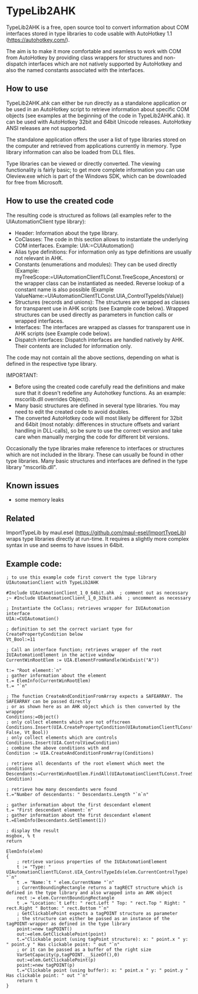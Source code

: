 # TypeLib2AHK #

TypeLib2AHK is a free, open source tool to convert information about COM interfaces stored in type libraries to code usable with AutoHotkey 1.1 (https://autohotkey.com/). 

The aim is to make it more comfortable and seamless to work with COM from AutoHotkey by providing class wrappers for structures and non-dispatch interfaces which are not natively supported by AutoHotkey and also the named constants associated with the interfaces.

## How to use ##

TypeLib2AHK.ahk can either be run directly as a standalone application or be used in an AutoHotkey script to retrieve information about specific COM objects (see examples at the beginning of the code in TypeLib2AHK.ahk). It can be used with AutoHotkey 32bit and 64bit Unicode releases. AutoHotkey ANSI releases are not supported.

The standalone application offers the user a list of type libraries stored on the computer and retrieved from applications currently in memory. Type library information can also be loaded from DLL files.

Type libraries can be viewed or directly converted. The viewing functionality is fairly basic; to get more complete information you can use Oleview.exe which is part of the Windows SDK, which can be downloaded for free from Microsoft.

## How to use the created code ##

The resulting code is structured as follows (all examples refer to the UIAutomationClient type library):

* Header: Information about the type library.
* CoClasses: The code in this section allows to instantiate the underlying COM interfaces. Example: UIA:=CUIAutomation()
* Alias type definitions: For information only as type definitions are usually not relevant in AHK.
* Constants (enumerations and modules): They can be used directly (Example: myTreeScope:=UIAutomationClientTLConst.TreeScope_Ancestors) or the wrapper class can be instantiated as needed. Reverse lookup of a constant name is also possible (Example ValueName:=UIAutomationClientTLConst.UIA_ControlTypeIds(Value))
* Structures (records and unions): The structures are wrapped as classes for transparent use in AHK scripts (see Example code below). Wrapped structures can be used directly as parameters in function calls or wrapped interfaces. 
* Interfaces: The interfaces are wrapped as classes for transparent use in AHK scripts (see Example code below).
* Dispatch interfaces: Dispatch interfaces are handled natively by AHK. Their contents are included for information only.

The code may not contain all the above sections, depending on what is defined in the respective type library.

IMPORTANT: 
* Before using the created code carefully read the definitions and make sure that it doesn't redefine any Autohotkey functions. As an example: mscorlib.dll overrides Object().
* Many basic structures are defined in several type libraries. You may need to edit the created code to avoid doubles.
* The converted AutoHotkey code will most likely be different for 32bit and 64bit (most notably: differences in structure offsets and variant handling in DLL-calls), so be sure to use the correct version and take care when manually merging the code for different bit versions.

Occasionally the type libraries make reference to interfaces or structures which are not included in the library. These can usually be found in other type libraries. Many basic structures and interfaces are defined in the type library "mscorlib.dll".


## Known issues ##

- some memory leaks

## Related ##

ImportTypeLib by maul.esel (https://github.com/maul-esel/ImportTypeLib) wraps type libraries directly at run-time. It requires a slightly more complex syntax in use and seems to have issues in 64bit.


## Example code: ##

```ahk
; to use this example code first convert the type library UIAutomationClient with TypeLib2AHK

#Include UIAutomationClient_1_0_64bit.ahk  ; comment out as necessary
;~ #Include UIAutomationClient_1_0_32bit.ahk  ; uncomment as necessary

; Instantiate the CoClass; retrieves wrapper for IUIAutomation interface
UIA:=CUIAutomation()

; definition to set the correct variant type for CreatePropertyCondition below
Vt_Bool:=11

; Call an interface function; retrieves wrapper of the root IUIAutomationElement in the active window
CurrentWinRootElem := UIA.ElementFromHandle(WinExist("A"))

t:= "Root element:`n"
; gather information about the element
t.= ElemInfo(CurrentWinRootElem)
t.= "`n"

; The function CreateAndConditionFromArray expects a SAFEARRAY. The SAFEARRAY can be passed directly 
; or as shown here as an AHK object which is then converted by the wrapper
Conditions:=Object()
; only collect elements which are not offscreen
Conditions.Insert(UIA.CreatePropertyCondition(UIAutomationClientTLConst.UIA_IsOffscreenPropertyId, False, Vt_Bool))
; only collect elements which are controls
Conditions.Insert(UIA.ControlViewCondition)
; combine the above conditions with and
Condition := UIA.CreateAndConditionFromArray(Conditions)

; retrieve all decendants of the root element which meet the conditions
Descendants:=CurrentWinRootElem.FindAll(UIAutomationClientTLConst.TreeScope_Descendants, Condition)

; retrieve how many descendants were found
t.="Number of descendants: " Descendants.Length "`n`n"

; gather information about the first descendant element
t.= "First descendant element:`n"
; gather information about the first descendant element
t.=ElemInfo(Descendants.GetElement(1))

; display the result
msgbox, % t
return

ElemInfo(elem)
{
	; retrieve various properties of the IUIAutomationElement
	t := "Type: " UIAutomationClientTLConst.UIA_ControlTypeIds(elem.CurrentControlType) "`n"	
	t .= "Name:`t " elem.CurrentName "`n"
	; CurrentBoundingRectangle returns a tagRECT structure which is defined in the type library and also wrapped into an AHK object
	rect := elem.CurrentBoundingRectangle
	t .= "Location:`t Left: " rect.Left " Top: " rect.Top " Right: " rect.Right " Bottom: " rect.Bottom "`n"
	; GetClickablePoint expects a tagPOINT structure as parameter 
	; the structure can either be passed as an instance of the tagPOINT-wrapper as defined in the type library
	point:=new tagPOINT()
	out:=elem.GetClickablePoint(point)
	t.="Clickable point (using tagPoint structure): x: " point.x " y: " point.y " Has clickable point: " out "`n"
	; or it can be passed as a buffer of the right size
	VarSetCapacity(p,tagPOINT.__SizeOf(),0)
	out:=elem.GetClickablePoint(p)
	point:=new tagPOINT(p)
	t.="Clickable point (using buffer): x: " point.x " y: " point.y " Has clickable point: " out "`n"
	return t
}
```

